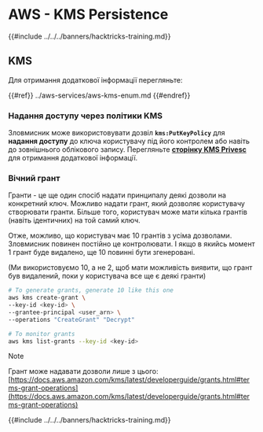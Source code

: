 # AWS - KMS Persistence

{{#include ../../../banners/hacktricks-training.md}}

## KMS

Для отримання додаткової інформації перегляньте:

{{#ref}}
../aws-services/aws-kms-enum.md
{{#endref}}

### Надання доступу через політики KMS

Зловмисник може використовувати дозвіл **`kms:PutKeyPolicy`** для **надання доступу** до ключа користувачу під його контролем або навіть до зовнішнього облікового запису. Перегляньте [**сторінку KMS Privesc**](../aws-privilege-escalation/aws-kms-privesc.md) для отримання додаткової інформації.

### Вічний грант

Гранти - це ще один спосіб надати принципалу деякі дозволи на конкретний ключ. Можливо надати грант, який дозволяє користувачу створювати гранти. Більше того, користувач може мати кілька грантів (навіть ідентичних) на той самий ключ.

Отже, можливо, що користувач має 10 грантів з усіма дозволами. Зловмисник повинен постійно це контролювати. І якщо в якийсь момент 1 грант буде видалено, ще 10 повинні бути згенеровані.

(Ми використовуємо 10, а не 2, щоб мати можливість виявити, що грант був видалений, поки у користувача все ще є деякі гранти)
```bash
# To generate grants, generate 10 like this one
aws kms create-grant \
--key-id <key-id> \
--grantee-principal <user_arn> \
--operations "CreateGrant" "Decrypt"

# To monitor grants
aws kms list-grants --key-id <key-id>
```
> [!NOTE]
> Грант може надавати дозволи лише з цього: [https://docs.aws.amazon.com/kms/latest/developerguide/grants.html#terms-grant-operations](https://docs.aws.amazon.com/kms/latest/developerguide/grants.html#terms-grant-operations)

{{#include ../../../banners/hacktricks-training.md}}
